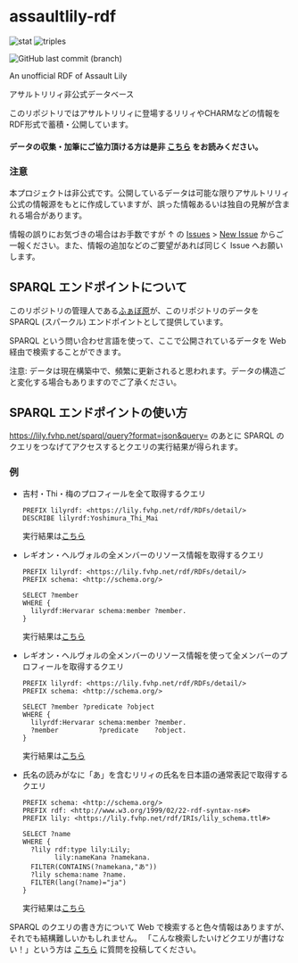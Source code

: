 # assaultlily-rdf
![stat](https://img.shields.io/badge/dynamic/json?label=%E3%83%87%E3%83%BC%E3%82%BF%E6%95%B0&query=%24.results.bindings%5B%3A1%5D.stat.value&url=https%3A%2F%2Flily.fvhp.net%2Fsparql%2Fquery%3Fformat%3Djson%26query%3DPREFIX%2520lily%253A%253Chttps%253A%252F%252Flily.fvhp.net%252Frdf%252FIRIs%252Flily_schema.ttl%2523%253EPREFIX%2520rdf%253A%253Chttp%253A%252F%252Fwww.w3.org%252F1999%252F02%252F22-rdf-syntax-ns%2523%253ESELECT%28group_concat%28concat%28%2527%2520%2527%252Cstr%28%253Fcnt%29%252C%2527%2520%2527%252Cif%28contains%28str%28%253Fo%29%252C%2522Lily%2522%29%252C%2522Lilie%2522%252Cstrafter%28str%28%253Fo%29%252Cstr%28lily%253A%29%29%29%252C%2527s%2527%29%253Bseparator%253D%2527%252C%2527%29as%253Fstat%29WHERE%257B%2520%2520SELECT%253Fo%28COUNT%28%253Fs%29AS%253Fcnt%29WHERE%257B%253Fs%2520rdf%253Atype%2520%253Fo.FILTER%28%253Fo%2520IN%28lily%253ALily%252Clily%253ACharm%252Clily%253ALegion%29%29%257DGROUPBY%253Fo%257D)
![triples](https://img.shields.io/badge/dynamic/json?color=blue&label=%E7%B7%8F%E9%A0%85%E7%9B%AE%E6%95%B0&query=%24.results.bindings%5B%3A1%5D.c.value&url=https%3A%2F%2Flily.fvhp.net%2Fsparql%2Fquery%3Fformat%3Djson%26query%3DSELECT%28COUNT%28%253Fo%29as%253Fc%29WHERE%257B%255B%255D%2520%253Fp%2520%253Fo.%257D)

![GitHub last commit (branch)](https://img.shields.io/badge/dynamic/json?color=orange&label=最終更新%20%28SPARQL%29&query=%24.last_update&url=https%3A%2F%2Flily.fvhp.net%2Fsparql%2Flast-update)

An unofficial RDF of Assault Lily

アサルトリリィ非公式データベース

このリポジトリではアサルトリリィに登場するリリィやCHARMなどの情報をRDF形式で蓄積・公開しています。

#### データの収集・加筆にご協力頂ける方は是非 [こちら](CONTRIBUTING.md) をお読みください。

### 注意

本プロジェクトは非公式です。公開しているデータは可能な限りアサルトリリィ公式の情報源をもとに作成していますが、誤った情報あるいは独自の見解が含まれる場合があります。

情報の誤りにお気づきの場合はお手数ですが ↑ の [Issues](https://github.com/fvh-P/assaultlily-rdf/issues) > [New Issue](https://github.com/fvh-P/assaultlily-rdf/issues/new) からご一報ください。また、情報の追加などのご要望があれば同じく Issue へお願いします。

## SPARQL エンドポイントについて

このリポジトリの管理人である[ふぁぼ原](https://twitter.com/fvhP_)が、このリポジトリのデータを SPARQL (スパークル) エンドポイントとして提供しています。

SPARQL という問い合わせ言語を使って、ここで公開されているデータを Web 経由で検索することができます。

注意: データは現在構築中で、頻繁に更新されると思われます。データの構造ごと変化する場合もありますのでご了承ください。

## SPARQL エンドポイントの使い方
https://lily.fvhp.net/sparql/query?format=json&query=
のあとに SPARQL のクエリをつなげてアクセスするとクエリの実行結果が得られます。

### 例

- 吉村・Thi・梅のプロフィールを全て取得するクエリ
  ```sample1.ttl
  PREFIX lilyrdf: <https://lily.fvhp.net/rdf/RDFs/detail/>
  DESCRIBE lilyrdf:Yoshimura_Thi_Mai
  ```
  実行結果は[こちら](https://lily.fvhp.net/sparql/query?format=json&query=PREFIX%20lilyrdf%3A%20%3Chttps%3A%2F%2Flily.fvhp.net%2Frdf%2FRDFs%2Fdetail%2F%3E%0D%0ADESCRIBE%20lilyrdf%3AYoshimura_Thi_Mai)

- レギオン・ヘルヴォルの全メンバーのリソース情報を取得するクエリ
  ```sample2.ttl
  PREFIX lilyrdf: <https://lily.fvhp.net/rdf/RDFs/detail/>
  PREFIX schema: <http://schema.org/>
  
  SELECT ?member
  WHERE {
    lilyrdf:Hervarar schema:member ?member.
  }
  ```
  実行結果は[こちら](https://lily.fvhp.net/sparql/query?format=json&query=PREFIX%20lilyrdf%3A%20%3Chttps%3A%2F%2Flily.fvhp.net%2Frdf%2FRDFs%2Fdetail%2F%3E%0D%0APREFIX%20schema%3A%20%3Chttp%3A%2F%2Fschema.org%2F%3E%0D%0ASELECT%20%3Fmember%0D%0A%20%20WHERE%20%7B%0D%0A%20%20%20%20lilyrdf%3AHervarar%20schema%3Amember%20%3Fmember.%0D%0A%7D%0D%0A)

- レギオン・ヘルヴォルの全メンバーのリソース情報を使って全メンバーのプロフィールを取得するクエリ
  ```sample2.ttl
  PREFIX lilyrdf: <https://lily.fvhp.net/rdf/RDFs/detail/>
  PREFIX schema: <http://schema.org/>
  
  SELECT ?member ?predicate ?object
  WHERE {
    lilyrdf:Hervarar schema:member ?member.
    ?member          ?predicate    ?object.
  }
  ```
  実行結果は[こちら](https://lily.fvhp.net/sparql/query?format=json&query=PREFIX%20lilyrdf%3A%20%3Chttps%3A%2F%2Flily.fvhp.net%2Frdf%2FRDFs%2Fdetail%2F%3E%0D%0APREFIX%20schema%3A%20%3Chttp%3A%2F%2Fschema.org%2F%3E%0D%0ASELECT%20%3Fmember%20%3Fpredicate%20%3Fobject%0D%0A%20%20WHERE%20%7B%0D%0A%20%20%20%20lilyrdf%3AHervarar%20schema%3Amember%20%3Fmember.%0D%0A%20%20%20%20%3Fmember%20%3Fpredicate%20%3Fobject.%0D%0A%7D)

- 氏名の読みがなに「あ」を含むリリィの氏名を日本語の通常表記で取得するクエリ
  ```sample4.ttl
  PREFIX schema: <http://schema.org/>
  PREFIX rdf: <http://www.w3.org/1999/02/22-rdf-syntax-ns#>
  PREFIX lily: <https://lily.fvhp.net/rdf/IRIs/lily_schema.ttl#>

  SELECT ?name
  WHERE {
    ?lily rdf:type lily:Lily;
          lily:nameKana ?namekana.
    FILTER(CONTAINS(?namekana,"あ"))
    ?lily schema:name ?name.
    FILTER(lang(?name)="ja")
  }
  ```
  実行結果は[こちら](https://lily.fvhp.net/sparql/query?format=json&query=PREFIX%20schema%3A%20%3Chttp%3A%2F%2Fschema.org%2F%3E%0D%0APREFIX%20rdf%3A%20%3Chttp%3A%2F%2Fwww.w3.org%2F1999%2F02%2F22-rdf-syntax-ns%23%3E%0D%0APREFIX%20lily%3A%20%3Chttps%3A%2F%2Flily.fvhp.net%2Frdf%2FIRIs%2Flily_schema.ttl%23%3E%0D%0ASELECT%20%3Fname%0D%0AWHERE%20%7B%0D%0A%20%20%3Flily%20rdf%3Atype%20lily%3ALily%3B%0D%0A%20%20%20%20%20%20%20%20lily%3AnameKana%20%3Fnamekana.%0D%0A%20%20FILTER(CONTAINS(%3Fnamekana%2C%22%E3%81%82%22))%0D%0A%20%20%3Flily%20schema%3Aname%20%3Fname.%0D%0A%20%20FILTER(lang(%3Fname)%3D%22ja%22)%0D%0A%7D%0D%0A)

SPARQL のクエリの書き方について Web で検索すると色々情報はありますが、それでも結構難しいかもしれません。
「こんな検索したいけどクエリが書けない！」という方は [こちら](https://github.com/fvh-P/assaultlily-rdf/issues/4) に質問を投稿してください。

